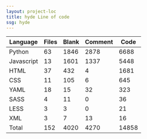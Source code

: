 ```yaml
---
layout: project-loc
title: hyde Line of code
ssg: hyde
---
```

<div class="table-responsive">
<table class="table">
<thead><tr>
<th>Language</th>
<th>Files</th>
<th>Blank</th>
<th>Comment</th>
<th>Code</th>
</tr></thead><tbody>
<tr><td>Python</td><td> 63</td><td> 1846</td><td> 2878</td><td> 6688</td></tr>
<tr><td>Javascript</td><td> 13</td><td> 1601</td><td> 1337</td><td> 5448</td></tr>
<tr><td>HTML</td><td> 37</td><td> 432</td><td> 4</td><td> 1681</td></tr>
<tr><td>CSS</td><td> 11</td><td> 105</td><td> 6</td><td> 645</td></tr>
<tr><td>YAML</td><td> 18</td><td> 15</td><td> 32</td><td> 323</td></tr>
<tr><td>SASS</td><td> 4</td><td> 11</td><td> 0</td><td> 36</td></tr>
<tr><td>LESS</td><td> 3</td><td> 3</td><td> 0</td><td> 21</td></tr>
<tr><td>XML</td><td> 3</td><td> 7</td><td> 13</td><td> 16</td></tr>
<tr><td>Total</td><td>152</td><td>4020</td><td>4270</td><td>14858</td></tr>
</tbody></table></div>
